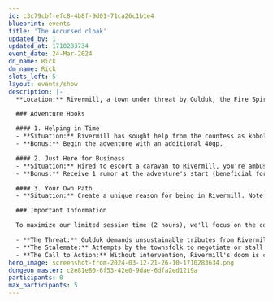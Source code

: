 ```yaml
---
id: c3c79cbf-efc8-4b8f-9d01-71ca26c1b1e4
blueprint: events
title: 'The Accursed cloak'
updated_by: 1
updated_at: 1710283734
event_date: 24-Mar-2024
dn_name: Rick
dm_name: Rick
slots_left: 5
layout: events/show
description: |-
  **Location:** Rivermill, a town under threat by Gulduk, the Fire Spirit, and his kobold army. The locals, unable to travel or seek help, are desperate for heroes to intervene.

  ### Adventure Hooks

  #### 1. Helping in Time
  - **Situation:** Rivermill has sought help from the countess as kobold brigands threaten to attack. Indigo of the Zarvish Front hires characters to address the situation, hoping to gain local loyalty.
  - **Bonus:** Begin the adventure with an additional 40gp.

  #### 2. Just Here for Business
  - **Situation:** Hired to escort a caravan to Rivermill, you're ambushed by kobolds, leading to a dire situation as per Harold, Balder's associate. Your task: resolve the kobold issue.
  - **Bonus:** Receive 1 rumor at the adventure's start (beneficial for progression).

  #### 3. Your Own Path
  - **Situation:** Create a unique reason for being in Rivermill. Note: Custom hooks won't provide starting bonuses.

  ### Important Information

  To maximize our limited session time (2 hours), we'll focus on the core adventuring experience. Here's what your characters already know upon arriving in Rivermill:

  - **The Threat:** Gulduk demands unsustainable tributes from Rivermill, threatening its very survival within months.
  - **The Stalemate:** Attempts by the townsfolk to negotiate or stall have failed. Gulduk's patience wears thin, and kobold patrols hinder any travel or communication with the outside world.
  - **The Call to Action:** Without intervention, Rivermill's doom is certain. It's up to brave souls to step forward and save the town.
hero_image: screenshot-from-2024-03-12-21-26-10-1710283634.png
dungeon_master: c2e81e80-6f53-42e0-9dae-6dfa2ed1219a
participants: 0
max_participants: 5
---
```

